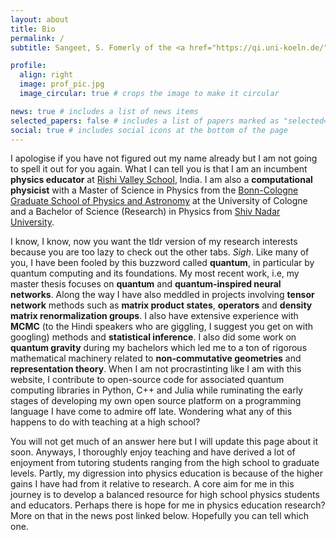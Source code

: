 ```yaml
---
layout: about
title: Bio
permalink: /
subtitle: Sangeet, S. Fomerly of the <a href="https://qi.uni-koeln.de/">Quantum Information Group, University of Cologne</a>.

profile:
  align: right
  image: prof_pic.jpg
  image_circular: true # crops the image to make it circular

news: true # includes a list of news items
selected_papers: false # includes a list of papers marked as "selected={true}"
social: true # includes social icons at the bottom of the page
---
```


I apologise if you have not figured out my name already but I am not going to spell it out for you again. What I can tell you is that I am an incumbent **physics educator** at [Rishi Valley School](https://www.rishivalley.org/), India. I am also a **computational physicist** with a Master of Science in Physics from the [Bonn-Cologne Graduate School of Physics and Astronomy](https://www.gradschool.physics.uni-bonn.de/graduate-school/) at the University of Cologne and a Bachelor of Science (Research) in Physics from [Shiv Nadar University](https://snu.edu.in/departments/department-of-physics/).

I know, I know, now you want the tldr version of my research interests because you are too lazy to check out the other tabs. _Sigh_. Like many of you, I have been fooled by this buzzword called **quantum**, in particular by quantum computing and its foundations. My most recent work, i.e, my master thesis focuses on **quantum** and **quantum-inspired neural networks**. Along the way I have also meddled in projects involving **tensor network** methods such as **matrix product states**, **operators** and **density matrix renormalization groups**. I also have extensive experience with **MCMC** (to the Hindi speakers who are giggling, I suggest you get on with googling) methods and **statistical inference**. I also did some work on **quantum gravity** during my bachelors which led me to a ton of rigorous mathematical machinery related to **non-commutative geometries** and **representation theory**. When I am not procrastinting like I am with this website, I contribute to open-source code for associated quantum computing libraries in Python, C++ and Julia while ruminating the early stages of developing my own open source platform on a programming language I have come to admire off late. Wondering what any of this happens to do with teaching at a high school?

You will not get much of an answer here but I will update this page about it soon. Anyways, I thoroughly enjoy teaching and have derived a lot of enjoyment from tutoring students ranging from the high school to graduate levels. Partly, my digression into physics education is because of the higher gains I have had from it relative to research. A core aim for me in this journey is to develop a balanced resource for high school physics students and educators. Perhaps there is hope for me in physics education research? More on that in the news post linked below. Hopefully you can tell which one.

